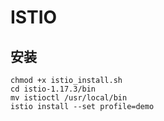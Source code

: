 # ISTIO

## 安装
```shell
chmod +x istio_install.sh
cd istio-1.17.3/bin
mv istioctl /usr/local/bin
istio install --set profile=demo
```